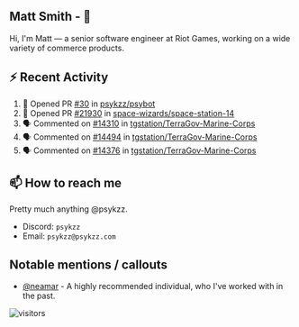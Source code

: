 <!--
[![PsyKzz's github stats](https://github-readme-stats.vercel.app/api?username=psykzz&show_icons=true)](https://github.com/anuraghazra/github-readme-stats)
-->

## Matt Smith - 👋
Hi, I'm Matt — a senior software engineer at Riot Games, working on a wide variety of commerce products.

## ⚡ Recent Activity

<!--START_SECTION:activity-->
1. 💪 Opened PR [#30](https://github.com/psykzz/psybot/pull/30) in [psykzz/psybot](https://github.com/psykzz/psybot)
2. 💪 Opened PR [#21930](https://github.com/space-wizards/space-station-14/pull/21930) in [space-wizards/space-station-14](https://github.com/space-wizards/space-station-14)
3. 🗣 Commented on [#14310](https://github.com/tgstation/TerraGov-Marine-Corps/issues/14310) in [tgstation/TerraGov-Marine-Corps](https://github.com/tgstation/TerraGov-Marine-Corps)
4. 🗣 Commented on [#14494](https://github.com/tgstation/TerraGov-Marine-Corps/issues/14494) in [tgstation/TerraGov-Marine-Corps](https://github.com/tgstation/TerraGov-Marine-Corps)
5. 🗣 Commented on [#14376](https://github.com/tgstation/TerraGov-Marine-Corps/issues/14376) in [tgstation/TerraGov-Marine-Corps](https://github.com/tgstation/TerraGov-Marine-Corps)
<!--END_SECTION:activity-->


## 📫 How to reach me

Pretty much anything @psykzz.

- Discord: `psykzz`
- Email: `psykzz@psykzz.com`


## Notable mentions / callouts

 - [@neamar](https://github.com/neamar) - A highly recommended individual, who I've worked with in the past.


![visitors](https://visitor-badge.glitch.me/badge?page_id=psykzz/psykzz)


